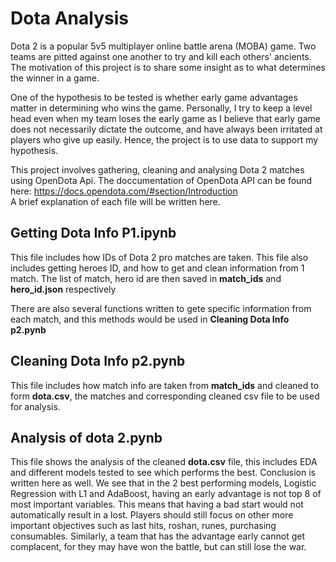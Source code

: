 # Dota Analysis
Dota 2 is a popular 5v5 multiplayer online battle arena (MOBA) game. Two teams are pitted against one another to try and kill each others' ancients. The motivation of this project is to share some insight as to what determines the winner in a game. <br>

One of the hypothesis to be tested is whether early game advantages matter in determining who wins the game. Personally, I try to keep a level head even when my team loses the early game as I believe that early game does not necessarily dictate the outcome, and have always been irritated at players who give up easily. Hence, the project is to use data to support my hypothesis. 

This project involves gathering, cleaning and analysing Dota 2 matches using OpenDota Api. The doccumentation of OpenDota API can be found here: https://docs.opendota.com/#section/Introduction <br>
A brief explanation of each file will be written here.

## Getting Dota Info P1.ipynb
This file includes how IDs of Dota 2 pro matches are taken. This file also includes getting heroes ID, and how to get and clean information from 1 match. The list of match, hero id are then saved in **match_ids** and **hero_id.json** respectively <br>

There are also several functions written to gete specific information from each match, and this methods would be used in **Cleaning Dota Info p2.pynb**

## Cleaning Dota Info p2.pynb
This file includes how match info are taken from **match_ids** and cleaned to form **dota.csv**, the matches and corresponding cleaned csv file to be used for analysis. 

## Analysis of dota 2.pynb
This file shows the analysis of the cleaned **dota.csv** file, this includes EDA and different models tested to see which performs the best. Conclusion is written here as well. We see that in the 2 best performing models, Logistic Regression with L1 and AdaBoost, having an early advantage is not top 8 of most important variables. This means that having a bad start would not automatically result in a lost. Players should still focus on other more important objectives such as last hits, roshan, runes, purchasing consumables. Similarly, a team that has the advantage early cannot get complacent, for they may have won the battle, but can still lose the war.